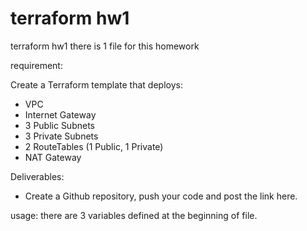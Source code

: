 # terraform hw1
terraform hw1
there is 1 file for this homework

requirement:

Create a Terraform template that deploys:
- VPC
- Internet Gateway
- 3 Public Subnets
- 3 Private Subnets
- 2 RouteTables (1 Public, 1 Private)
- NAT Gateway

Deliverables:

- Create a Github repository, push your code and post the link here.

usage:
there are 3 variables defined at the beginning of file.
